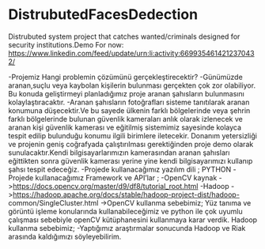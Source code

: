 # DistrubutedFacesDedection
 Distrubuted system project that catches wanted/criminals designed for security institutions.Demo For now:
https://www.linkedin.com/feed/update/urn:li:activity:6699354614212370432/

-Projemiz Hangi problemin çözümünü gerçekleştirecektir?
-Günümüzde aranan,suçlu veya kaybolan kişilerin bulunması gerçekten çok zor
olabiliyor.
Bu konuda geliştirmeyi planladığımız proje aranan şahısların bulunmasını
kolaylaştıracaktır.
-Aranan şahısların fotoğrafları sisteme tanıtılarak aranan konumuna düşecektir.Ve bu
sayede ülkenin farklı bölgelerinde veya şehrin farklı bölgelerinde bulunan güvenlik
kameraları anlık olarak izlenecek ve aranan kişi güvenlik kamerası ve eğitilmiş sistemimiz
sayesinde kolayca tespit edilip bulunduğu konumu ilgili birimlere iletecekir.
Donanım yetersizliği ve projenin geniş coğrafyada çalıştırılması gerektiğinden proje
demo olarak sunulacaktır.Kendi bilgisayarlarımızın kamerasından aranan şahısları
eğittikten sonra güvenlik kamerası yerine yine kendi bilgisayarımızı kullanıp şahsı tespit
edeceğiz.
-Projede kullanacağımız yazılım dili ; PYTHON
-Projede kullanacağımız Framework ve API’lar ;
-OpenCV kaynak -&gt;https://docs.opencv.org/master/d9/df8/tutorial_root.html
-Hadoop -&gt;https://hadoop.apache.org/docs/stable/hadoop-project-dist/hadoop-
common/SingleCluster.html
-&gt;OpenCV kullanma sebebimiz;
Yüz tanıma ve görüntü işleme konularında kullanabileceğimiz ve python ile çok uyumlu
çalışması sebebiyle openCV kütüphanesini kullanmaya karar verdik.
Hadoop kullanma sebebimiz;
-Yaptığımız araştırmalar sonucunda Hadoop ve Riak arasında kaldığımızı söyleyebilirim.

